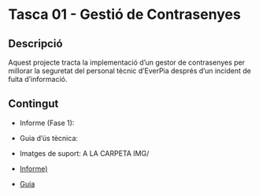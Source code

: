   
# Tasca 01 - Gestió de Contrasenyes

## Descripció
Aquest projecte tracta la implementació d’un gestor de contrasenyes per millorar la seguretat del personal tècnic d’EverPia després d’un incident de fuita d’informació.

## Contingut
- Informe (Fase 1):
- Guia d’ús tècnica:
- Imatges de suport: A LA CARPETA IMG/

- [Informe)](informe/informe.md)
- [Guia](Guia/guia.md)
